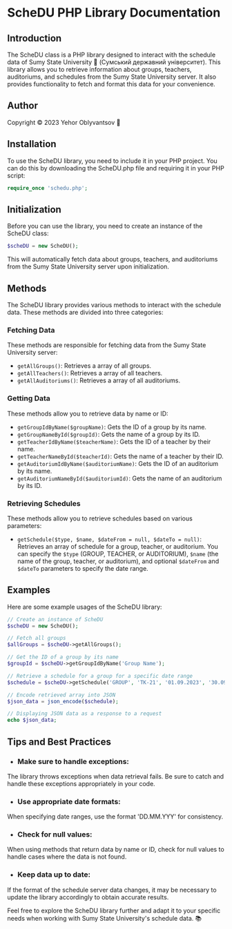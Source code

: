 # ScheDU PHP Library Documentation
## Introduction
The ScheDU class is a PHP library designed to interact with the schedule data of Sumy State University 🏫 (Сумський державний університет). This library allows you to retrieve information about groups, teachers, auditoriums, and schedules from the Sumy State University server. It also provides functionality to fetch and format this data for your convenience.

## Author
Copyright © 2023 Yehor Oblyvantsov 📅


## Installation 
To use the ScheDU library, you need to include it in your PHP project. You can do this by downloading the ScheDU.php file and requiring it in your PHP script:

```php
require_once 'schedu.php';
```
## Initialization
Before you can use the library, you need to create an instance of the ScheDU class:

```php
$scheDU = new ScheDU();
```
This will automatically fetch data about groups, teachers, and auditoriums from the Sumy State University server upon initialization.

## Methods
The ScheDU library provides various methods to interact with the schedule data. These methods are divided into three categories:

### Fetching Data
These methods are responsible for fetching data from the Sumy State University server:
- `getAllGroups()`: Retrieves a array of all groups.
- `getAllTeachers()`: Retrieves a array of all teachers.
- `getAllAuditoriums()`: Retrieves a array of all auditoriums.

### Getting Data
These methods allow you to retrieve data by name or ID:

- `getGroupIdByName($groupName)`: Gets the ID of a group by its name.
- `getGroupNameById($groupId)`: Gets the name of a group by its ID.
- `getTeacherIdByName($teacherName)`: Gets the ID of a teacher by their name.
- `getTeacherNameById($teacherId)`: Gets the name of a teacher by their ID.
- `getAuditoriumIdByName($auditoriumName)`: Gets the ID of an auditorium by its name.
- `getAuditoriumNameById($auditoriumId)`: Gets the name of an auditorium by its ID.

### Retrieving Schedules
These methods allow you to retrieve schedules based on various parameters:

- `getSchedule($type, $name, $dateFrom = null, $dateTo = null)`: Retrieves an array of schedule for a group, teacher, or auditorium. You can specify the `$type` (GROUP, TEACHER, or AUDITORIUM), `$name` (the name of the group, teacher, or auditorium), and optional `$dateFrom` and `$dateTo` parameters to specify the date range.
## Examples
Here are some example usages of the ScheDU library:

```php
// Create an instance of ScheDU
$scheDU = new ScheDU();

// Fetch all groups
$allGroups = $scheDU->getAllGroups();

// Get the ID of a group by its name
$groupId = $scheDU->getGroupIdByName('Group Name');

// Retrieve a schedule for a group for a specific date range
$schedule = $scheDU->getSchedule('GROUP', 'ТК-21', '01.09.2023', '30.09.2023');

// Encode retrieved array into JSON
$json_data = json_encode($schedule);

// Displaying JSON data as a response to a request
echo $json_data;
```
## Tips and Best Practices
- ### Make sure to handle exceptions: 
The library throws exceptions when data retrieval fails. Be sure to catch and handle these exceptions appropriately in your code.
- ### Use appropriate date formats: 
When specifying date ranges, use the format 'DD.MM.YYY' for consistency.
- ### Check for null values: 
When using methods that return data by name or ID, check for null values to handle cases where the data is not found.
- ### Keep data up to date: 
If the format of the schedule server data changes, it may be necessary to update the library accordingly to obtain accurate results.

Feel free to explore the ScheDU library further and adapt it to your specific needs when working with Sumy State University's schedule data. 📚
